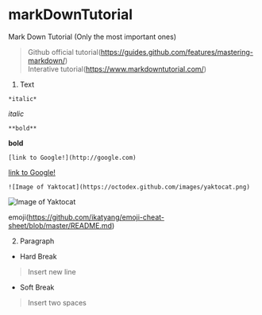 # markDownTutorial
Mark Down Tutorial (Only the most important ones)  
>Github official tutorial(https://guides.github.com/features/mastering-markdown/)  
Interative tutorial(https://www.markdowntutorial.com/)

1. Text

```
*italic*
```
*italic*

```
**bold**
```
**bold**

```
[link to Google!](http://google.com)
```
[link to Google!](http://google.com)

```
![Image of Yaktocat](https://octodex.github.com/images/yaktocat.png)
```
![Image of Yaktocat](https://octodex.github.com/images/yaktocat.png)

emoji(https://github.com/ikatyang/emoji-cheat-sheet/blob/master/README.md)

2. Paragraph

* Hard Break
> Insert new line
* Soft Break
> Insert two spaces
